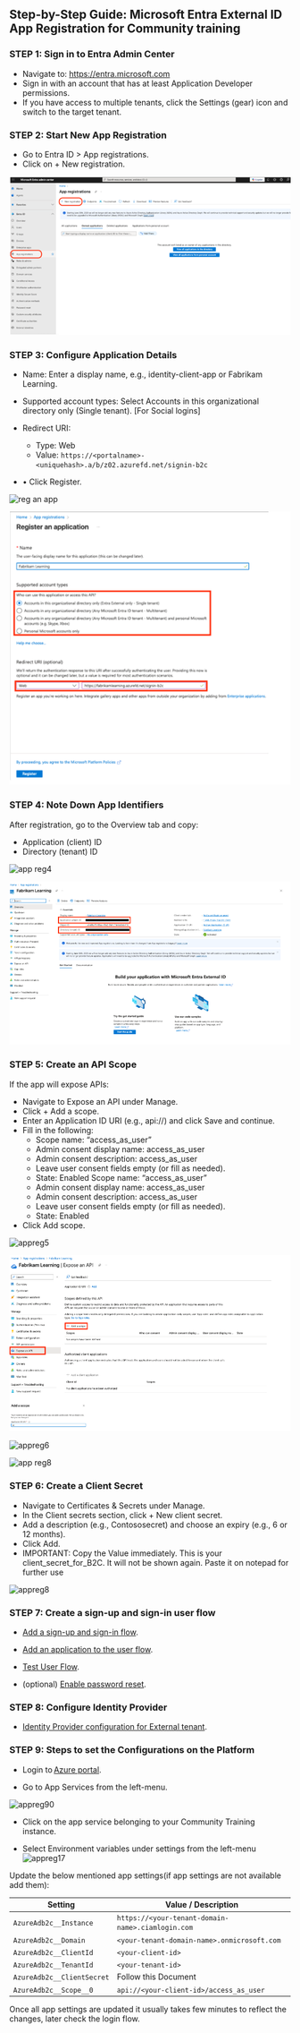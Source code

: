 ## Step-by-Step Guide: Microsoft Entra External ID App Registration for Community training 

### STEP 1: Sign in to Entra Admin Center 
* Navigate to: https://entra.microsoft.com 
* Sign in with an account that has at least Application Developer permissions. 
* If you have access to multiple tenants, click the Settings (gear) icon and switch to the target tenant. 

### STEP 2: Start New App Registration 
* Go to Entra ID > App registrations. 
* Click on + New registration. 

![app reg](../../media/enapp1.png)

### STEP 3: Configure Application Details 

* Name: Enter a display name, e.g., identity-client-app or Fabrikam Learning. 
* Supported account types: Select Accounts in this organizational directory only (Single tenant). [For Social logins] 
* Redirect URI: 
   * Type: Web 
   * Value: `https://<portalname>-<uniquehash>.a/b/z02.azurefd.net/signin-b2c`

* • Click Register. 

![reg an app](https://private-user-images.githubusercontent.com/202782747/475552005-2aea00bb-4e96-4ca9-90fe-313b09e8cd28.png?jwt=eyJhbGciOiJIUzI1NiIsInR5cCI6IkpXVCJ9.eyJpc3MiOiJnaXRodWIuY29tIiwiYXVkIjoicmF3LmdpdGh1YnVzZXJjb250ZW50LmNvbSIsImtleSI6ImtleTUiLCJleHAiOjE3NTQ1Njg1OTIsIm5iZiI6MTc1NDU2ODI5MiwicGF0aCI6Ii8yMDI3ODI3NDcvNDc1NTUyMDA1LTJhZWEwMGJiLTRlOTYtNGNhOS05MGZlLTMxM2IwOWU4Y2QyOC5wbmc_WC1BbXotQWxnb3JpdGhtPUFXUzQtSE1BQy1TSEEyNTYmWC1BbXotQ3JlZGVudGlhbD1BS0lBVkNPRFlMU0E1M1BRSzRaQSUyRjIwMjUwODA3JTJGdXMtZWFzdC0xJTJGczMlMkZhd3M0X3JlcXVlc3QmWC1BbXotRGF0ZT0yMDI1MDgwN1QxMjA0NTJaJlgtQW16LUV4cGlyZXM9MzAwJlgtQW16LVNpZ25hdHVyZT05N2ExZmU3ZGVlZGEyYWJmMzRmZDgzY2MyMDY4MTRjY2FmMTMxZTc5YTZjOWQxOGUzOWMxNmNhY2M3MDkyZmNmJlgtQW16LVNpZ25lZEhlYWRlcnM9aG9zdCJ9.sLFJVCpsSAG3RBUdGuIvVfB53BewIWXvh_6xWV_vRaA)

![reg an app](../../media/enapp2.png)


### STEP 4: Note Down App Identifiers 

After registration, go to the Overview tab and copy: 

* Application (client) ID 
* Directory (tenant) ID

![app reg4](https://private-user-images.githubusercontent.com/202782747/475552242-c0de45f1-0d3e-42ce-a278-8b61387713cf.png?jwt=eyJhbGciOiJIUzI1NiIsInR5cCI6IkpXVCJ9.eyJpc3MiOiJnaXRodWIuY29tIiwiYXVkIjoicmF3LmdpdGh1YnVzZXJjb250ZW50LmNvbSIsImtleSI6ImtleTUiLCJleHAiOjE3NTQ1Njk4NzEsIm5iZiI6MTc1NDU2OTU3MSwicGF0aCI6Ii8yMDI3ODI3NDcvNDc1NTUyMjQyLWMwZGU0NWYxLTBkM2UtNDJjZS1hMjc4LThiNjEzODc3MTNjZi5wbmc_WC1BbXotQWxnb3JpdGhtPUFXUzQtSE1BQy1TSEEyNTYmWC1BbXotQ3JlZGVudGlhbD1BS0lBVkNPRFlMU0E1M1BRSzRaQSUyRjIwMjUwODA3JTJGdXMtZWFzdC0xJTJGczMlMkZhd3M0X3JlcXVlc3QmWC1BbXotRGF0ZT0yMDI1MDgwN1QxMjI2MTFaJlgtQW16LUV4cGlyZXM9MzAwJlgtQW16LVNpZ25hdHVyZT00ZDFiMTMwYTE0Mzg0OGYyOGRiNDA1NTg4M2IwNTY1ZDQ3ZjA2NGM3YzFjNDE1Nzk5ZTAxZDZmNThhZGFlNzM2JlgtQW16LVNpZ25lZEhlYWRlcnM9aG9zdCJ9.lwVeoH91kdrogN3sZMBbbOs94YgaeNUZ92KLEwRYq0Q)

![reg an app1](../../media/enapp3.png)

### STEP 5: Create an API Scope 
If the app will expose APIs: 
*  Navigate to Expose an API under Manage. 
*  Click + Add a scope. 
*  Enter an Application ID URI (e.g., api://<client-id>) and click Save and 
continue. 
* Fill in the following: 
   * Scope name: “access_as_user” 
   * Admin consent display name: access_as_user 
   * Admin consent description: access_as_user 
   * Leave user consent fields empty (or fill as needed). 
   * State: Enabled Scope name: “access_as_user” 
   * Admin consent display name: access_as_user 
   * Admin consent description: access_as_user 
   * Leave user consent fields empty (or fill as needed). 
   * State: Enabled 
* Click Add scope.

![appreg5](https://private-user-images.githubusercontent.com/202782747/475552513-8ec1e936-9ba8-48fa-b73c-68d270225517.png?jwt=eyJhbGciOiJIUzI1NiIsInR5cCI6IkpXVCJ9.eyJpc3MiOiJnaXRodWIuY29tIiwiYXVkIjoicmF3LmdpdGh1YnVzZXJjb250ZW50LmNvbSIsImtleSI6ImtleTUiLCJleHAiOjE3NTQ1NzAwODcsIm5iZiI6MTc1NDU2OTc4NywicGF0aCI6Ii8yMDI3ODI3NDcvNDc1NTUyNTEzLThlYzFlOTM2LTliYTgtNDhmYS1iNzNjLTY4ZDI3MDIyNTUxNy5wbmc_WC1BbXotQWxnb3JpdGhtPUFXUzQtSE1BQy1TSEEyNTYmWC1BbXotQ3JlZGVudGlhbD1BS0lBVkNPRFlMU0E1M1BRSzRaQSUyRjIwMjUwODA3JTJGdXMtZWFzdC0xJTJGczMlMkZhd3M0X3JlcXVlc3QmWC1BbXotRGF0ZT0yMDI1MDgwN1QxMjI5NDdaJlgtQW16LUV4cGlyZXM9MzAwJlgtQW16LVNpZ25hdHVyZT1hMDE5YzZkMWZjOTQyZGViMzA0ZDUxYzMwOTdlYTVkMGFhYzI4NjM3NTQ4YjkzMDU1MWNjNGJlYjI3YTM1YTM1JlgtQW16LVNpZ25lZEhlYWRlcnM9aG9zdCJ9.OX7b-ed2GNqXU4m7fOxqCRE1YmjYuM3MXkQNAF8gEH0)

![reg an app9](../../media/enapp4.png)

![appreg6](https://private-user-images.githubusercontent.com/202782747/475552822-08b9b453-461b-48c3-88a2-08a464f1df0c.png?jwt=eyJhbGciOiJIUzI1NiIsInR5cCI6IkpXVCJ9.eyJpc3MiOiJnaXRodWIuY29tIiwiYXVkIjoicmF3LmdpdGh1YnVzZXJjb250ZW50LmNvbSIsImtleSI6ImtleTUiLCJleHAiOjE3NTQ1NzAwODgsIm5iZiI6MTc1NDU2OTc4OCwicGF0aCI6Ii8yMDI3ODI3NDcvNDc1NTUyODIyLTA4YjliNDUzLTQ2MWItNDhjMy04OGEyLTA4YTQ2NGYxZGYwYy5wbmc_WC1BbXotQWxnb3JpdGhtPUFXUzQtSE1BQy1TSEEyNTYmWC1BbXotQ3JlZGVudGlhbD1BS0lBVkNPRFlMU0E1M1BRSzRaQSUyRjIwMjUwODA3JTJGdXMtZWFzdC0xJTJGczMlMkZhd3M0X3JlcXVlc3QmWC1BbXotRGF0ZT0yMDI1MDgwN1QxMjI5NDhaJlgtQW16LUV4cGlyZXM9MzAwJlgtQW16LVNpZ25hdHVyZT0zNDNlMzIwY2RiMmJkYTRhMWM2ZTBlZTU0MDU4ZjVhZjI4NmZiOTE0MjBjOWViMmYyZTkwNTg2YzYwNGI0NDNkJlgtQW16LVNpZ25lZEhlYWRlcnM9aG9zdCJ9.uErAbg2h4AJYXdvnz5AKvJbg18NYPQoZ6yTrit-Ogjw)

![app reg8](https://private-user-images.githubusercontent.com/202782747/475567666-7b5a6590-44a9-4e27-8239-7095f33915f1.png?jwt=eyJhbGciOiJIUzI1NiIsInR5cCI6IkpXVCJ9.eyJpc3MiOiJnaXRodWIuY29tIiwiYXVkIjoicmF3LmdpdGh1YnVzZXJjb250ZW50LmNvbSIsImtleSI6ImtleTUiLCJleHAiOjE3NTQ1NzAyMTMsIm5iZiI6MTc1NDU2OTkxMywicGF0aCI6Ii8yMDI3ODI3NDcvNDc1NTY3NjY2LTdiNWE2NTkwLTQ0YTktNGUyNy04MjM5LTcwOTVmMzM5MTVmMS5wbmc_WC1BbXotQWxnb3JpdGhtPUFXUzQtSE1BQy1TSEEyNTYmWC1BbXotQ3JlZGVudGlhbD1BS0lBVkNPRFlMU0E1M1BRSzRaQSUyRjIwMjUwODA3JTJGdXMtZWFzdC0xJTJGczMlMkZhd3M0X3JlcXVlc3QmWC1BbXotRGF0ZT0yMDI1MDgwN1QxMjMxNTNaJlgtQW16LUV4cGlyZXM9MzAwJlgtQW16LVNpZ25hdHVyZT1iZWUzOGUxNzc5NjEwMDFjMGVhZWRjZjBlNTBkMTMwOGRiZDUwZDc5YzNmMGQwMDczZmQwMTIwYzMyZTE5NmZiJlgtQW16LVNpZ25lZEhlYWRlcnM9aG9zdCJ9.xa2d6ACTf6PXyH4i-LHW_h1iGSrzg72NMW3c2ExhhLc)

### STEP 6: Create a Client Secret 
* Navigate to Certificates & Secrets under Manage. 
* In the Client secrets section, click + New client secret. 
* Add a description (e.g., Contososecret) and choose an expiry (e.g., 6 or 12 
months). 
* Click Add. 
* IMPORTANT: Copy the Value immediately. This is your client_secret_for_B2C. It 
will not be shown again. Paste it on notepad for further use

![appreg8](https://private-user-images.githubusercontent.com/202782747/475567908-f75216e4-a1f5-49bd-bdea-7990f60d7a27.png?jwt=eyJhbGciOiJIUzI1NiIsInR5cCI6IkpXVCJ9.eyJpc3MiOiJnaXRodWIuY29tIiwiYXVkIjoicmF3LmdpdGh1YnVzZXJjb250ZW50LmNvbSIsImtleSI6ImtleTUiLCJleHAiOjE3NTQ1NzAyNDIsIm5iZiI6MTc1NDU2OTk0MiwicGF0aCI6Ii8yMDI3ODI3NDcvNDc1NTY3OTA4LWY3NTIxNmU0LWExZjUtNDliZC1iZGVhLTc5OTBmNjBkN2EyNy5wbmc_WC1BbXotQWxnb3JpdGhtPUFXUzQtSE1BQy1TSEEyNTYmWC1BbXotQ3JlZGVudGlhbD1BS0lBVkNPRFlMU0E1M1BRSzRaQSUyRjIwMjUwODA3JTJGdXMtZWFzdC0xJTJGczMlMkZhd3M0X3JlcXVlc3QmWC1BbXotRGF0ZT0yMDI1MDgwN1QxMjMyMjJaJlgtQW16LUV4cGlyZXM9MzAwJlgtQW16LVNpZ25hdHVyZT04OTU3ZmM2ZDBjNzVjNzViNWM5ZjkwMDMwMGIwZmE4NTJlYjBlY2Q5MWM3ODA1ZThiZGYxNTZhNjJiNTBjZjc2JlgtQW16LVNpZ25lZEhlYWRlcnM9aG9zdCJ9.2ADDV0RzwzBuhYG1eZelXeJdKPpbWq5gmpPg1s3pJZ0)

### STEP 7: Create a sign-up and sign-in user flow 

* [Add a sign-up and sign-in flow](https://learn.microsoft.com/en-us/entra/external-id/customers/how-to-user-flow-sign-up-sign-in-customers). 

* [Add an application to the user flow](https://learn.microsoft.com/en-us/entra/external-id/customers/how-to-user-flow-add-application). 

* [Test User Flow](https://learn.microsoft.com/en-us/entra/external-id/customers/how-to-test-user-flows). 

* (optional) [Enable password reset](https://learn.microsoft.com/en-us/entra/external-id/customers/how-to-enable-password-reset-customers).


### STEP 8: Configure Identity Provider 

* [Identity Provider configuration for External tenant](https://learn.microsoft.com/en-us/entra/external-id/customers/concept-authentication-methods-customers).

### STEP 9: Steps to set the Configurations on the Platform 

* Login to [Azure portal](https://www.portal.azure.com/). 

* Go to App Services from the left-menu.

![appreg90](https://private-user-images.githubusercontent.com/202782747/475568200-e2414528-a9f7-4202-9dac-c441fbb16f99.png?jwt=eyJhbGciOiJIUzI1NiIsInR5cCI6IkpXVCJ9.eyJpc3MiOiJnaXRodWIuY29tIiwiYXVkIjoicmF3LmdpdGh1YnVzZXJjb250ZW50LmNvbSIsImtleSI6ImtleTUiLCJleHAiOjE3NTQ1NzA1NjIsIm5iZiI6MTc1NDU3MDI2MiwicGF0aCI6Ii8yMDI3ODI3NDcvNDc1NTY4MjAwLWUyNDE0NTI4LWE5ZjctNDIwMi05ZGFjLWM0NDFmYmIxNmY5OS5wbmc_WC1BbXotQWxnb3JpdGhtPUFXUzQtSE1BQy1TSEEyNTYmWC1BbXotQ3JlZGVudGlhbD1BS0lBVkNPRFlMU0E1M1BRSzRaQSUyRjIwMjUwODA3JTJGdXMtZWFzdC0xJTJGczMlMkZhd3M0X3JlcXVlc3QmWC1BbXotRGF0ZT0yMDI1MDgwN1QxMjM3NDJaJlgtQW16LUV4cGlyZXM9MzAwJlgtQW16LVNpZ25hdHVyZT0yNGY1YjZjZDE2MTA5MWQyNDQ2YjMyZTU4MTFlM2Q1ZDA0OGRhMDg3NWJlODBiMGVmOTQ2YmEwNmYwMmNjZWJhJlgtQW16LVNpZ25lZEhlYWRlcnM9aG9zdCJ9.OkMllgIno4fsss6Crta1NPx1BALjWsIwHW4L-KD1KO8)

* Click on the app service belonging to your Community Training instance. 

* Select Environment variables under settings from the left-menu
![appreg17](https://private-user-images.githubusercontent.com/202782747/475568365-0dd0dbfa-ebf5-40fe-8f2a-902a0e8f5087.png?jwt=eyJhbGciOiJIUzI1NiIsInR5cCI6IkpXVCJ9.eyJpc3MiOiJnaXRodWIuY29tIiwiYXVkIjoicmF3LmdpdGh1YnVzZXJjb250ZW50LmNvbSIsImtleSI6ImtleTUiLCJleHAiOjE3NTQ1NzA1NjIsIm5iZiI6MTc1NDU3MDI2MiwicGF0aCI6Ii8yMDI3ODI3NDcvNDc1NTY4MzY1LTBkZDBkYmZhLWViZjUtNDBmZS04ZjJhLTkwMmEwZThmNTA4Ny5wbmc_WC1BbXotQWxnb3JpdGhtPUFXUzQtSE1BQy1TSEEyNTYmWC1BbXotQ3JlZGVudGlhbD1BS0lBVkNPRFlMU0E1M1BRSzRaQSUyRjIwMjUwODA3JTJGdXMtZWFzdC0xJTJGczMlMkZhd3M0X3JlcXVlc3QmWC1BbXotRGF0ZT0yMDI1MDgwN1QxMjM3NDJaJlgtQW16LUV4cGlyZXM9MzAwJlgtQW16LVNpZ25hdHVyZT0xYzc5OGE5NWU4OGU1MWM4MjRjNWMzMGYwY2NjNWIzYTkzZDc4YzQ1OTg4MTQ5ODFlNjNkMzIzYTU2YTNlZTk1JlgtQW16LVNpZ25lZEhlYWRlcnM9aG9zdCJ9.U43X8rZlinfxSofEMfBmgr4jsAqLHnDcuBW_-vn-nIk)


Update the below mentioned app settings(if app settings are not available add them):

| Setting                     | Value / Description                                        |
|----------------------------|-------------------------------------------------------------|
| `AzureAdb2c__Instance`     | `https://<your-tenant-domain-name>.ciamlogin.com`          |
| `AzureAdb2c__Domain`       | `<your-tenant-domain-name>.onmicrosoft.com`                |
| `AzureAdb2c__ClientId`     | `<your-client-id>`                                         |
| `AzureAdb2c__TenantId`     | `<your-tenant-id>`                                         |
| `AzureAdb2c__ClientSecret` | Follow this Document                                       |
| `AzureAdb2c__Scope__0`     | `api://<your-client-id>/access_as_user`                   |


Once all app settings are updated it usually takes few minutes to reflect the changes, later check the login flow. 


